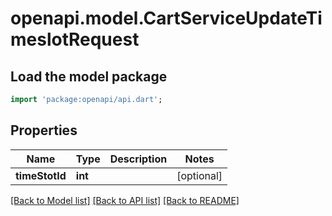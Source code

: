 # openapi.model.CartServiceUpdateTimeslotRequest

## Load the model package
```dart
import 'package:openapi/api.dart';
```

## Properties
Name | Type | Description | Notes
------------ | ------------- | ------------- | -------------
**timeStotId** | **int** |  | [optional] 

[[Back to Model list]](../README.md#documentation-for-models) [[Back to API list]](../README.md#documentation-for-api-endpoints) [[Back to README]](../README.md)


